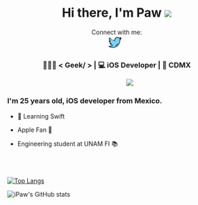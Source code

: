 
<div align="center">
   <h1>Hi there, I'm Paw  <img src="https://media.giphy.com/media/hvRJCLFzcasrR4ia7z/giphy.gif" width="25px"> </h1>
</div>

<p align='center'>
  Connect with me:
  <br>
<a href="https://twitter.com/PawizAcked"><img height="30" src="https://raw.githubusercontent.com/8bithemant/8bithemant/master/twitter.png?raw=true"></a>&nbsp;&nbsp;


<div align="center">
<h3>👩🏻‍💻 < Geek/ > | 💻 iOS Developer | 📍 CDMX  </h3>
</div>

<img align='right' src="https://media.giphy.com/media/M9gbBd9nbDrOTu1Mqx/giphy.gif" width="230">


<br>
<p align="center">
  <h3> I'm 25 years old, iOS developer from Mexico.</h3>
</p>

 - 📝 Learning Swift 
   
 - Apple Fan 
 
 - Engineering student at UNAM FI 📚
 <br>
<br>
   </p>
   


[![Top Langs](https://github-readme-stats.vercel.app/api/top-langs/?username=ipaws&layout=compact)](https://github.com/anuraghazra/github-readme-stats)

![iPaw's GitHub stats](https://github-readme-stats.vercel.app/api?username=ipaws&show_icons=true&theme=radical)
